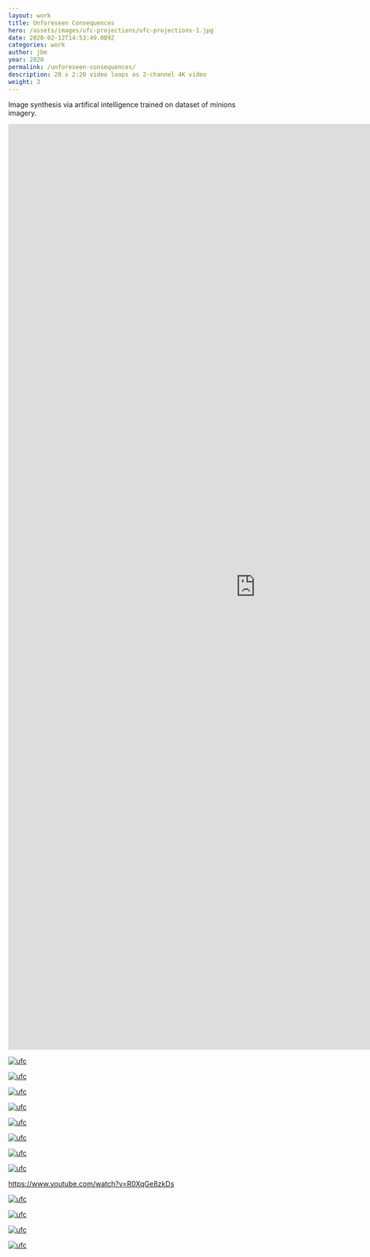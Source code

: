 ```yaml
---
layout: work
title: Unforeseen Consequences
hero: /assets/images/ufc-projections/ufc-projections-1.jpg
date: 2020-02-12T14:53:49.009Z
categories: work
author: jbe
year: 2020
permalink: /unforeseen-consequences/
description: 20 x 2:20 video loops as 2-channel 4K video 
weight: 3
---
```


Image synthesis via artifical intelligence trained on dataset of minions imagery. 

<div class='embed-container embed-vertical'>
	<iframe width="1000" height="1870" src='https://www.youtube.com/embed/ZcYu6V4PbhI' frameborder='0' allowfullscreen></iframe>
</div>

[![ufc](/assets/images/ufc-blocks/ufc-blocks-1.jpg "ufc")](/assets/images/ufc-blocks/ufc-blocks-1.jpg)

[![ufc](/assets/images/ufc-projections/ufc-projections-2.jpg "ufc")](/assets/images/ufc-projections/ufc-projections-2.jpg)


[![ufc](/assets/images/ufc-blocks/ufc-blocks-4.jpg "ufc")](/assets/images/ufc-blocks/ufc-blocks-4.jpg)

[![ufc](/assets/images/ufc-sequence/ufc-sequence-0.jpg "ufc")](/assets/images/ufc-sequence/ufc-sequence-0.jpg)


[![ufc](/assets/images/ufc-blocks/ufc-blocks-5.jpg "ufc")](/assets/images/ufc-blocks/ufc-blocks-5.jpg)

[![ufc](/assets/images/ufc-projections/ufc-projections-3.jpg "ufc")](/assets/images/ufc-projections/ufc-projections-3.jpg)


[![ufc](/assets/images/ufc-blocks/ufc-blocks-6.jpg "ufc")](/assets/images/ufc-blocks/ufc-blocks-6.jpg)

[![ufc](/assets/images/ufc-projections/ufc-projections-2.jpg "ufc")](/assets/images/ufc-projections/ufc-projections-2.jpg)


https://www.youtube.com/watch?v=R0XqGe8zkDs

[![ufc](/assets/images/ufc-blocks/ufc-blocks-7.jpg "ufc")](/assets/images/ufc-blocks/ufc-blocks-7.jpg)

[![ufc](/assets/images/ufc-projections/ufc-projections-9.jpg "ufc")](/assets/images/ufc-projections/ufc-projections-9.jpg)

[![ufc](/assets/images/ufc-blocks/ufc-blocks-8.jpg "ufc")](/assets/images/ufc-blocks/ufc-blocks-8.jpg)


[![ufc](/assets/images/ufc-sequence/ufc-sequence-1.jpg "ufc")](/assets/images/ufc-sequence/ufc-sequence-1.jpg)






